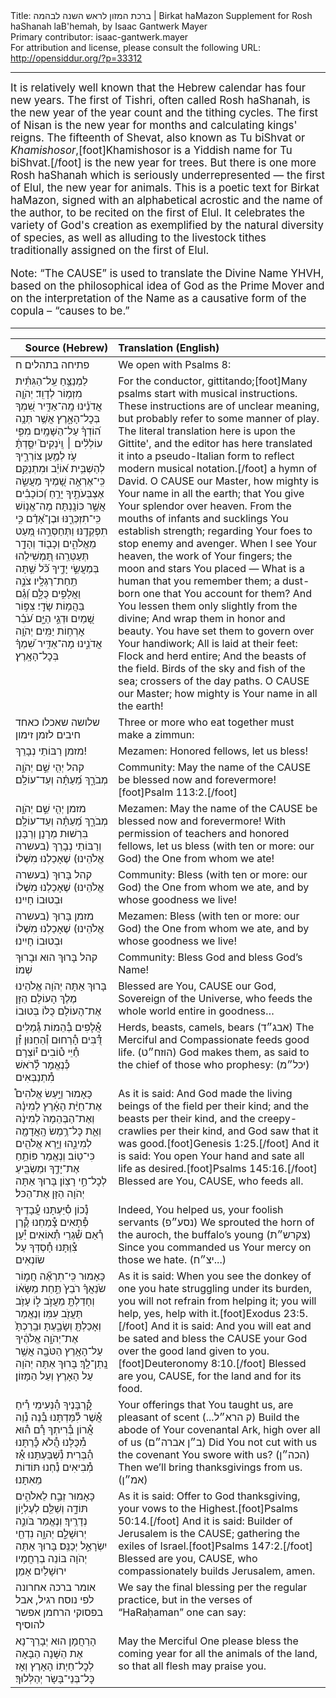 <html>
<head></head>
<body>
Title: ברכת המזון לראש השנה לבהמה | Birkat haMazon Supplement for Rosh haShanah laB'hemah, by Isaac Gantwerk Mayer<br />
Primary contributor: isaac-gantwerk.mayer<br />
For attribution and license, please consult the following URL: <a href="http://opensiddur.org/?p=33312">http://opensiddur.org/?p=33312</a>
<p />
<hr />

<div class="english" style="font-size: 1.2em;">
It is relatively well known that the Hebrew calendar has four new years. The first of Tishri, often called Rosh haShanah, is the new year of the year count and the tithing cycles. The first of Nisan is the new year for months and calculating kings' reigns. The fifteenth of Shevat, also known as Tu biShvat or <em>Khamishosor</em>,[foot]Khamishosor is a Yiddish name for Tu biShvat.[/foot] is the new year for trees. But there is one more Rosh haShanah which is seriously underrepresented — the first of Elul, the new year for animals. This is a poetic text for Birkat haMazon, signed with an alphabetical acrostic and the name of the author, to be recited on the first of Elul. It celebrates the variety of God's creation as exemplified by the natural diversity of species, as well as alluding to the livestock tithes traditionally assigned on the first of Elul.

Note: “The CAUSE” is used to translate the Divine Name YHVH, based on the philosophical idea of God as the Prime Mover and on the interpretation of the Name as a causative form of the copula – “causes to be.”
</div>

<hr />

<table style="margin-left: auto;margin-right: auto;" class="draggable">
<thead><tr><th id="x" style="text-align: right;">Source (Hebrew)</th><th style="text-align: left;">Translation (English)</th></tr></thead>
<tbody>
<tr><td style="vertical-align:top;">
<div class="liturgy"><span lang="he">
<span class="instruction">פתיחה בתהלים ח</span>
</span></div></td>
 
<td style="vertical-align:top;">
<div class="english">
<span class="instruction">We open with Psalms 8:</span>
</div></td></tr>


<tr><td style="vertical-align:top;">
<div class="liturgy"><span lang="he">
לַמְנַצֵּ֥חַ עַֽל־הַגִּתִּ֗ית 
מִזְמ֥וֹר לְדָוִֽד׃
יְהֹוָ֤ה אֲדֹנֵ֗ינוּ מָֽה־אַדִּ֣יר שִׁ֭מְךָ בְּכׇל־הָאָ֑רֶץ
 אֲשֶׁ֥ר תְּנָ֥ה ה֝וֹדְךָ֗ עַל־הַשָּׁמָֽיִם׃
מִפִּ֤י עוֹלְלִ֨ים ׀ וְֽיֹנְקִים֮ יִסַּ֢דְתָּ֫ עֹ֥ז לְמַ֥עַן צוֹרְרֶ֑יךָ 
לְהַשְׁבִּ֥ית א֝וֹיֵ֗ב וּמִתְנַקֵּֽם׃
כִּֽי־אֶרְאֶ֣ה שָׁ֭מֶיךָ מַעֲשֵׂ֣ה אֶצְבְּעֹתֶ֑יךָ 
יָרֵ֥חַ וְ֝כוֹכָבִ֗ים אֲשֶׁ֣ר כּוֹנָֽנְתָּה׃
מָה־אֱנ֥וֹשׁ כִּֽי־תִזְכְּרֶ֑נּוּ 
וּבֶן־אָ֝דָ֗ם כִּ֣י תִפְקְדֶֽנּוּ׃
וַתְּחַסְּרֵ֣הוּ מְּ֭עַט מֵאֱלֹהִ֑ים 
וְכָב֖וֹד וְהָדָ֣ר תְּעַטְּרֵֽהוּ׃
תַּ֭מְשִׁילֵהוּ בְּמַעֲשֵׂ֣י יָדֶ֑יךָ 
כֹּ֗֝ל שַׁ֣תָּה תַֽחַת־רַגְלָֽיו׃
צֹנֶ֣ה וַאֲלָפִ֣ים כֻּלָּ֑ם 
וְ֝גַ֗ם בַּהֲמ֥וֹת שָׂדָֽי׃
צִפּ֣וֹר שָׁ֭מַיִם וּדְגֵ֣י הַיָּ֑ם 
עֹ֝בֵ֗ר אׇרְח֥וֹת יַמִּֽים׃
יְהֹוָ֥ה אֲדֹנֵ֑ינוּ
מָה־אַדִּ֥יר שִׁ֝מְךָ֗ בְּכׇל־הָאָֽרֶץ׃
</span></div></td>
 
<td style="vertical-align:top;">
<div class="english">
For the conductor, gittitando;[foot]Many psalms start with musical instructions. These instructions are of unclear meaning, but probably refer to some manner of play. The literal translation here is upon the Gittite', and the editor has here translated it into a pseudo-Italian form to reflect modern musical notation.[/foot]
a hymn of David.
O CAUSE our Master, how mighty is Your name in all the earth; 
that You give Your splendor over heaven. 
From the mouths of infants and sucklings You establish strength; 
regarding Your foes to stop enemy and avenger.
When I see Your heaven, the work of Your fingers;
the moon and stars You placed — 
What is a human that you remember them;
a dust-born one that You account for them?
And You lessen them only slightly from the divine; 
	And wrap them in honor and beauty.
You have set them to govern over Your handiwork;
	All is laid at their feet:
Flock and herd entire; 
	And the beasts of the field.
Birds of the sky and fish of the sea; 
crossers of the day paths. 
O CAUSE our Master;
how mighty is Your name in all the earth!
</div></td></tr>


<tr><td style="vertical-align:top;">
<div class="liturgy"><span lang="he">
<span class="instruction">שלושה שאכלו כאחד חיבים לזמן זימון</span>
</span></div></td>
 
<td style="vertical-align:top;">
<div class="english">
<span class="instruction">Three or more who eat together must make a zimmun:</span>
</div></td></tr>


<tr><td style="vertical-align:top;">
<div class="liturgy"><span lang="he">
<span class="instruction">מזמן</span>	רַבּוֹתַי נְבָרֵךְ! 
</span></div></td>
 
<td style="vertical-align:top;">
<div class="english">
<span class="instruction">Mezamen:</span>	Honored fellows, let us bless!
</div></td></tr>


<tr><td style="vertical-align:top;">
<div class="liturgy"><span lang="he">
<span class="instruction">קהל</span>	יְהִ֤י שֵׁ֣ם יְהֹוָ֣ה מְבֹרָ֑ךְ מֵ֝עַתָּ֗ה וְעַד־עוֹלָֽם׃
</span></div></td>
 
<td style="vertical-align:top;">
<div class="english">
<span class="instruction">Community:</span>	May the name of the CAUSE be blessed now and forevermore![foot]Psalm 113:2.[/foot]
</div></td></tr>


<tr><td style="vertical-align:top;">
<div class="liturgy"><span lang="he">
<span class="instruction">מזמן</span>	יְהִ֤י שֵׁ֣ם יְהֹוָ֣ה מְבֹרָ֑ךְ מֵ֝עַתָּ֗ה וְעַד־עוֹלָֽם׃ 
בִּרְשׁוּת מְרָנָן וְרַבָּנָן וְרַבּוֹתַי 
נְבָרֵךְ (<span class="instruction">בעשרה</span> אֱלֹהֵינוּ) 
שֶׁאָכַלְנוּ מִשֶּׁלוֹ׃ 
</span></div></td>
 
<td style="vertical-align:top;">
<div class="english">
<span class="instruction">Mezamen:</span>	May the name of the CAUSE be blessed now and forevermore!
With permission of teachers and honored fellows, 
let us bless (<span class="instruction">with ten or more:</span> our God) 
the One from whom we ate! 
</div></td></tr>


<tr><td style="vertical-align:top;">
<div class="liturgy"><span lang="he">
<span class="instruction">קהל</span>	בָּרוּךְ (<span class="instruction">בעשרה</span> אֱלֹהֵינוּ) 
שֶׁאָכַלְנוּ מִשֶּׁלוֹ 
וּבְטוּבוֹ חָיִינוּ׃
</span></div></td>
 
<td style="vertical-align:top;">
<div class="english">
<span class="instruction">Community:</span>	Bless (<span class="instruction">with ten or more:</span> our God) 
the One from whom we ate, 
and by whose goodness we live!
</div></td></tr>


<tr><td style="vertical-align:top;">
<div class="liturgy"><span lang="he">
<span class="instruction">מזמן</span>	בָּרוּךְ (<span class="instruction">בעשרה</span> אֱלֹהֵינוּ)
שֶׁאָכַלְנוּ מִשֶּׁלוֹ 
וּבְטוּבוֹ חָיִינוּ׃
</span></div></td>
 
<td style="vertical-align:top;">
<div class="english">
<span class="instruction">Mezamen:</span>	Bless (<span class="instruction">with ten or more:</span> our God) 
the One from whom we ate, 
and by whose goodness we live!
</div></td></tr>


<tr><td style="vertical-align:top;">
<div class="liturgy"><span lang="he">
<span class="instruction">קהל</span>	בָּרוּךְ הוּא וּבָרוּךְ שְׁמוֹ׃
</span></div></td>
 
<td style="vertical-align:top;">
<div class="english">
<span class="instruction">Community:</span>	Bless God and bless God’s Name!
</div></td></tr>


<tr><td style="vertical-align:top;">
<div class="liturgy"><span lang="he">
בָּרוּךְ אַתָּה 
יְהֹוָה אֱלֹהֵינוּ
מֶלֶךְ הָעוֹלָם 
הַזָּן אֶת־הָעוֹלָם כֻּלּוֹ בְּטוּבוֹ
</span></div></td>
 
<td style="vertical-align:top;">
<div class="english">
Blessed are You, 
CAUSE our God, 
Sovereign of the Universe, 
who feeds the whole world entire in goodness…
</div></td></tr>


<tr><td style="vertical-align:top;">
<div class="liturgy"><span lang="he">
אֲ֯לָפִים בְּ֯הֵמוֹת גְּ֯מַלִּים דֻּ֯בִּים 
הָ֯רַחוּם וְ֯הַחַנּוּן זַ֯ן חַ֯יֵּי ט֯וֹבִים
י֯וֹצְרָם כְּ֯נֶאֱמָר לָ֯רֹאשׁ מִ֯תְנַבְּאִים
</span></div></td>
 
<td style="vertical-align:top;">
<div class="english">
		Herds, beasts, camels, bears 						<span class="hebrew">(אבג״ד)</span>
		The Merciful and Compassionate feeds good life. 			<span class="hebrew">(הוזח״ט)</span>
		God makes them, as said to the chief of those who prophesy:	 <span class="hebrew">(יכל״מ)</span>
</div></td></tr>


<tr><td style="vertical-align:top;">
<div class="liturgy"><span lang="he">
כָּאָמוּר		
וַיַּ֣עַשׂ אֱלֹהִים֩ אֶת־חַיַּ֨ת הָאָ֜רֶץ לְמִינָ֗הּ 
וְאֶת־הַבְּהֵמָה֙ לְמִינָ֔הּ 
וְאֵ֛ת כׇּל־רֶ֥מֶשׂ
הָֽאֲדָמָ֖ה לְמִינֵ֑הוּ וַיַּ֥רְא אֱלֹהִ֖ים כִּי־טֽוֹב׃ 
וְנֶאֱמַר		פּוֹתֵ֥חַ אֶת־יָדֶ֑ךָ 
וּמַשְׂבִּ֖יעַ לְכׇל־חַ֣י רָצֽוֹן׃
בָּרוּךְ אַתָּה יְהֹוָה הַזָּן אֶת־הַכּל׃
</span></div></td>
 
<td style="vertical-align:top;">
<div class="english">
As it is said:	
And God made the living beings of the field per their kind; 
and the beasts per their kind, 
and the creepy-crawlies per their kind, 
and God saw that it was good.[foot]Genesis 1:25.[/foot]
And it is said:	You open Your hand 
and sate all life as desired.[foot]Psalms 145:16.[/foot]
Blessed are You, CAUSE, who feeds all.
</div></td></tr>


<tr><td style="vertical-align:top;">
<div class="liturgy"><span lang="he">
נָ֯כוֹן סִ֯יַּעְתָּנוּ עֲ֯בָדֶיךָ פְּ֯תָאִים
צָ֯מַחְנוּ קֶ֯רֶן רְ֯אֵם שִׁ֯גְרֵי תְּ֯אוֹאִים
יַ֯עַן צִ֯וַּתָּנוּ חָ֯סְדְּךָ עַל שׂוֹנְאִים
</span></div></td>
 
<td style="vertical-align:top;">
<div class="english">
		Indeed, You helped us, your foolish servants 			<span class="hebrew">(נסע״פ)</span>
		We sprouted the horn of the auroch, the buffalo’s young		<span class="hebrew">(צקרש״ת)</span>
		Since you commanded us Your mercy on those we hate.		<span class="hebrew">(יצ״ח...)</span>
</div></td></tr>


<tr><td style="vertical-align:top;">
<div class="liturgy"><span lang="he">
כָּאָמוּר		
כִּֽי־תִרְאֶ֞ה חֲמ֣וֹר שֹׂנַאֲךָ֗ רֹבֵץ֙ תַּ֣חַת מַשָּׂא֔וֹ 
וְחָדַלְתָּ֖ מֵעֲזֹ֣ב ל֑וֹ 
עָזֹ֥ב תַּעֲזֹ֖ב עִמּֽוֹ׃ 
וְנֶאֱמַר		וְאָכַלְתָּ֖ 
וְשָׂבָ֑עְתָּ 
וּבֵֽרַכְתָּ֙ אֶת־יְהֹוָ֣ה אֱלֹהֶ֔יךָ
עַל־הָאָ֥רֶץ הַטֹּבָ֖ה אֲשֶׁ֥ר נָֽתַן־לָֽךְ׃
בָּרוּךְ אַתָּה יְהֹוָה 
עַל הָאָרֶץ וְעַל הַמָּזוֹן׃
</span></div></td>
 
<td style="vertical-align:top;">
<div class="english">
As it is said:	
When you see the donkey of one you hate struggling under its burden, 
you will not refrain from helping it; 
you will help, yes, help with it.[foot]Exodus 23:5.[/foot]
And it is said:	And you will eat 
and be sated 
and bless the CAUSE your God 
over the good land given to you.[foot]Deuteronomy 8:10.[/foot]
Blessed are you, CAUSE, 
for the land and for its food.
</div></td></tr>


<tr><td style="vertical-align:top;">
<div class="liturgy"><span lang="he">
קׇ֯רְבָּנֶיךָ הַ֯נְּעִימֵי רֵ֯יחַ אֲ֯שֶׁר לִ֯מַּדְתָּנוּ
בְּ֯נֵה נְ֯וֵה אֲ֯רוֹן בְּ֯רִיתְךָ רָ֯ם ה֯וּא מִ֯כֻּלָּנוּ
הֲ֯לֹא כָּ֯רַתָּנוּ הַ֯בְּרִית נִ֯שְׁבַּעְתָּנוּ 
אָ֯ז מְ֯בִיאִים נַ֯חְנוּ תּוֹדוֹת מֵאִתָּנוּ׃
</span></div></td>
 
<td style="vertical-align:top;">
<div class="english">
		Your offerings that You taught us, are pleasant of scent 		<span class="hebrew">(...ק הרא״ל)</span>
		Build the abode of Your covenantal Ark, high over all of us	<span class="hebrew">(ב״ן אברה״ם)</span>
		Did You not cut with us the covenant You swore with us?		<span class="hebrew">(הכה״ן)</span>
		Then we’ll bring thanksgivings from us.				<span class="hebrew">(אמ״ן)</span>
</div></td></tr>


<tr><td style="vertical-align:top;">
<div class="liturgy"><span lang="he">
כָּאָמוּר		זְבַ֣ח לֵאלֹהִ֣ים תּוֹדָ֑ה 
וְשַׁלֵּ֖ם לְעֶלְי֣וֹן נְדָרֶֽיךָ׃
וְנֶאֱמַר		בֹּונֵ֣ה יְרוּשָׁלִַ֣ם יְהוָ֑ה 
נִדְחֵ֖י יִשְׂרָאֵ֣ל יְכַנֵּֽס׃
בָּרוּךְ אַתָּה יְהֹוָה
 בּוֹנֵה בְרַחֲמָיו ירוּשָׁלַיִם 
 אָמֵן׃
</span></div></td>
 
<td style="vertical-align:top;">
<div class="english">
As it is said:	
Offer to God thanksgiving, 
your vows to the Highest.[foot]Psalms 50:14.[/foot]
And it is said:	
Builder of Jerusalem is the CAUSE; 
gathering the exiles of Israel.[foot]Psalms 147:2.[/foot]
Blessed are you, CAUSE, 
who compassionately builds Jerusalem, 
amen.
</div></td></tr>


<tr><td style="vertical-align:top;">
<div class="liturgy"><span lang="he">
</span>אומר ברכה אחרונה לפי נוסח רגיל, אבל בפסוקי הרחמן אפשר להוסיף</span>
</span></div></td>
 
<td style="vertical-align:top;">
<div class="english">
</span>We say the final blessing per the regular practice, but in the verses of “HaRaḥaman” one can say:</span>
</div></td></tr>


<tr><td style="vertical-align:top;">
<div class="liturgy"><span lang="he">
הָרַחֲמָן הוּא יְבָרֵךְ־נָא אֶת הַשָּׁנָה הַבָּאָה לְכׇל־חַיְתוֹ הָאָרֶץ וְאָז כׇּל־בְּנֵי־בָּשָׂר יְהַלְּלוּךָ׃
</span></div></td>
 
<td style="vertical-align:top;">
<div class="english">
May the Merciful One please bless the coming year for all the animals of the land, so that all flesh may praise you.
</div></td></tr>
</tbody></table>
</body>
</html>